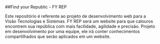 ##Find your Republic - FY REP

Este repositório é referente ao projeto de desenvolvimento web para a Visão Tecnologias e Sistemas. FY REP será um website para que calouros encontrem sua república com mais facilidade, agilidade e precisão. Projeto em desenvolvimento por uma equipe, ele irá conter conhecimentos compartilhados que serão aplicados em um website.